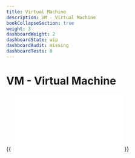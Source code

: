 ```yaml
---
title: Virtual Machine
description: VM - Virtual Machine
bookCollapseSection: true
weight: 3
dashboardWeight: 2
dashboardState: wip
dashboardAudit: missing
dashboardTests: 0
---
```


# VM - Virtual Machine

{{<embed src="vm.id" lang="go" >}}
